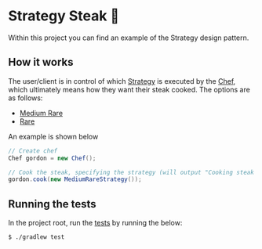 # Strategy Steak :fork_and_knife:
Within this project you can find an example of the Strategy design pattern.

## How it works
The user/client is in control of which [Strategy](./src/main/java/cooking/steaks/SteakStrategy.java) is executed by the
[Chef](./src/main/java/cooking/Chef.java), which ultimately means how they want their steak cooked. The options are as
follows:
* [Medium Rare](./src/main/java/cooking/steaks/MediumRareStrategy.java)
* [Rare](./src/main/java/cooking/steaks/RareStrategy.java)

An example is shown below
```java
// Create chef
Chef gordon = new Chef();

// Cook the steak, specifying the strategy (will output "Cooking steak medium-rare...")
gordon.cook(new MediumRareStrategy());
```
## Running the tests
In the project root, run the [tests](./src/test/java/CookingTests.java) by running the below:

    $ ./gradlew test